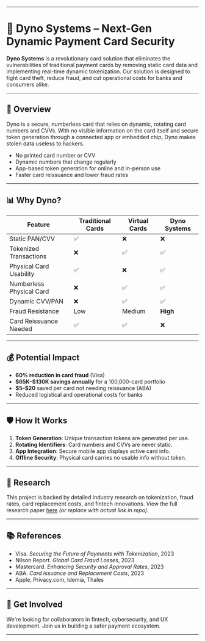 
---

# 🔐 Dyno Systems – Next-Gen Dynamic Payment Card Security

**Dyno Systems** is a revolutionary card solution that eliminates the vulnerabilities of traditional payment cards by removing static card data and implementing real-time dynamic tokenization. Our solution is designed to fight card theft, reduce fraud, and cut operational costs for banks and consumers alike.

---

## 🚀 Overview

Dyno is a secure, numberless card that relies on dynamic, rotating card numbers and CVVs. With no visible information on the card itself and secure token generation through a connected app or embedded chip, Dyno makes stolen data useless to hackers.

* No printed card number or CVV
* Dynamic numbers that change regularly
* App-based token generation for online and in-person use
* Faster card reissuance and lower fraud rates

---

## 📊 Why Dyno?

| Feature                  | Traditional Cards | Virtual Cards | **Dyno Systems** |
| ------------------------ | ----------------- | ------------- | ---------------- |
| Static PAN/CVV           | ✅                 | ❌             | ❌                |
| Tokenized Transactions   | ❌                 | ✅             | ✅                |
| Physical Card Usability  | ✅                 | ❌             | ✅                |
| Numberless Physical Card | ❌                 | ✅             | ✅                |
| Dynamic CVV/PAN          | ❌                 | ✅             | ✅                |
| Fraud Resistance         | Low               | Medium        | **High**         |
| Card Reissuance Needed   | ✅                 | ✅             | ❌                |

---

## 💰 Potential Impact

* **60% reduction in card fraud** (Visa)
* **\$65K–\$130K savings annually** for a 100,000-card portfolio
* **\$5–\$20** saved per card not needing reissuance (ABA)
* Reduced logistical and operational costs for banks

---

## 🛡️ How It Works

1. **Token Generation**: Unique transaction tokens are generated per use.
2. **Rotating Identifiers**: Card numbers and CVVs are never static.
3. **App Integration**: Secure mobile app displays active card info.
4. **Offline Security**: Physical card carries no usable info without token.

---

## 📄 Research

This project is backed by detailed industry research on tokenization, fraud rates, card replacement costs, and fintech innovations.
View the full research paper [here](./Dyno%20Card%20Research.md) *(or replace with actual link in repo)*.

---

## 📚 References

* Visa. *Securing the Future of Payments with Tokenization*, 2023
* Nilson Report. *Global Card Fraud Losses*, 2023
* Mastercard. *Enhancing Security and Approval Rates*, 2023
* ABA. *Card Issuance and Replacement Costs*, 2023
* Apple, Privacy.com, Idemia, Thales

---

## 🤝 Get Involved

We're looking for collaborators in fintech, cybersecurity, and UX development. Join us in building a safer payment ecosystem.

---


